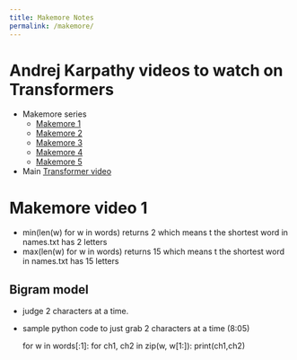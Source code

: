 ```yaml
---
title: Makemore Notes
permalink: /makemore/
---
```


# Andrej Karpathy videos to watch on Transformers
* Makemore series
	* [Makemore 1](https://www.youtube.com/watch?v=PaCmpygFfXo&)
	* [Makemore 2](https://www.youtube.com/watch?v=TCH_1BHY58I)
	* [Makemore 3](https://www.youtube.com/watch?v=P6sfmUTpUmc)
	* [Makemore 4](https://www.youtube.com/watch?v=q8SA3rM6ckI)
	* [Makemore 5](https://www.youtube.com/watch?v=t3YJ5hKiMQ0)
* Main [Transformer video](https://www.youtube.com/watch?v=kCc8FmEb1nY&)


# Makemore video 1
* min(len(w) for w in words) returns 2 which means t the shortest word in names.txt has 2 letters
* max(len(w) for w in words) returns 15 which means t the shortest word in names.txt has 15 letters


## Bigram model
* judge 2 characters at a time.
* sample python code to just grab 2 characters at a time (8:05)

	for w in words[:1]:
		for ch1, ch2 in zip(w, w[1:]):
			print(ch1,ch2)
